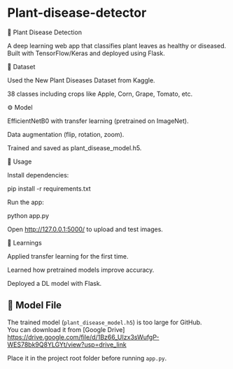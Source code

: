 # Plant-disease-detector

🌿 Plant Disease Detection

A deep learning web app that classifies plant leaves as healthy or diseased.
Built with TensorFlow/Keras and deployed using Flask.

📂 Dataset

Used the New Plant Diseases Dataset from Kaggle.

38 classes including crops like Apple, Corn, Grape, Tomato, etc.

⚙️ Model

EfficientNetB0 with transfer learning (pretrained on ImageNet).

Data augmentation (flip, rotation, zoom).

Trained and saved as plant_disease_model.h5.

🚀 Usage

Install dependencies:

pip install -r requirements.txt


Run the app:

python app.py


Open http://127.0.0.1:5000/ to upload and test images.

📝 Learnings

Applied transfer learning for the first time.

Learned how pretrained models improve accuracy.

Deployed a DL model with Flask.

## 🔗 Model File

The trained model (`plant_disease_model.h5`) is too large for GitHub.  
You can download it from [Google Drive] https://drive.google.com/file/d/1Bz66_UIzx3sWufgP-WES78bk9Q8YLGYt/view?usp=drive_link  

Place it in the project root folder before running `app.py`.

